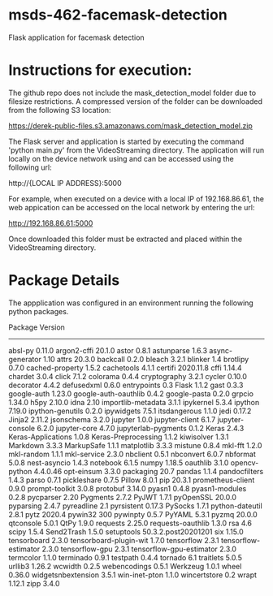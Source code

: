 # msds-462-facemask-detection
 Flask application for facemask detection

# Instructions for execution: 

The github repo does not include the mask_detection_model folder due to filesize restrictions. A compressed version of the folder can be downloaded from the following S3 location:

https://derek-public-files.s3.amazonaws.com/mask_detection_model.zip

The Flask server and application is started by executing the command 'python main.py' from the VideoStreaming directory. The application will run locally on the device network using and can be accessed using the following url:

http://{LOCAL IP ADDRESS}:5000

For example, when executed on a device with a local IP of 192.168.86.61, the web appication can be accessed on the local network by entering the  url:

http://192.168.86.61:5000

Once downloaded this folder must be extracted and placed within the VideoStreaming directory. 

# Package Details

The appplication was configured in an environment running the following python packages. 



Package                  Version
------------------------ -------------------
absl-py                  0.11.0
argon2-cffi              20.1.0
astor                    0.8.1
astunparse               1.6.3
async-generator          1.10
attrs                    20.3.0
backcall                 0.2.0
bleach                   3.2.1
blinker                  1.4
brotlipy                 0.7.0
cached-property          1.5.2
cachetools               4.1.1
certifi                  2020.11.8
cffi                     1.14.4
chardet                  3.0.4
click                    7.1.2
colorama                 0.4.4
cryptography             3.2.1
cycler                   0.10.0
decorator                4.4.2
defusedxml               0.6.0
entrypoints              0.3
Flask                    1.1.2
gast                     0.3.3
google-auth              1.23.0
google-auth-oauthlib     0.4.2
google-pasta             0.2.0
grpcio                   1.34.0
h5py                     2.10.0
idna                     2.10
importlib-metadata       3.1.1
ipykernel                5.3.4
ipython                  7.19.0
ipython-genutils         0.2.0
ipywidgets               7.5.1
itsdangerous             1.1.0
jedi                     0.17.2
Jinja2                   2.11.2
jsonschema               3.2.0
jupyter                  1.0.0
jupyter-client           6.1.7
jupyter-console          6.2.0
jupyter-core             4.7.0
jupyterlab-pygments      0.1.2
Keras                    2.4.3
Keras-Applications       1.0.8
Keras-Preprocessing      1.1.2
kiwisolver               1.3.1
Markdown                 3.3.3
MarkupSafe               1.1.1
matplotlib               3.3.3
mistune                  0.8.4
mkl-fft                  1.2.0
mkl-random               1.1.1
mkl-service              2.3.0
nbclient                 0.5.1
nbconvert                6.0.7
nbformat                 5.0.8
nest-asyncio             1.4.3
notebook                 6.1.5
numpy                    1.18.5
oauthlib                 3.1.0
opencv-python            4.4.0.46
opt-einsum               3.3.0
packaging                20.7
pandas                   1.1.4
pandocfilters            1.4.3
parso                    0.7.1
pickleshare              0.7.5
Pillow                   8.0.1
pip                      20.3.1
prometheus-client        0.9.0
prompt-toolkit           3.0.8
protobuf                 3.14.0
pyasn1                   0.4.8
pyasn1-modules           0.2.8
pycparser                2.20
Pygments                 2.7.2
PyJWT                    1.7.1
pyOpenSSL                20.0.0
pyparsing                2.4.7
pyreadline               2.1
pyrsistent               0.17.3
PySocks                  1.7.1
python-dateutil          2.8.1
pytz                     2020.4
pywin32                  300
pywinpty                 0.5.7
PyYAML                   5.3.1
pyzmq                    20.0.0
qtconsole                5.0.1
QtPy                     1.9.0
requests                 2.25.0
requests-oauthlib        1.3.0
rsa                      4.6
scipy                    1.5.4
Send2Trash               1.5.0
setuptools               50.3.2.post20201201
six                      1.15.0
tensorboard              2.3.0
tensorboard-plugin-wit   1.7.0
tensorflow               2.3.1
tensorflow-estimator     2.3.0
tensorflow-gpu           2.3.1
tensorflow-gpu-estimator 2.3.0
termcolor                1.1.0
terminado                0.9.1
testpath                 0.4.4
tornado                  6.1
traitlets                5.0.5
urllib3                  1.26.2
wcwidth                  0.2.5
webencodings             0.5.1
Werkzeug                 1.0.1
wheel                    0.36.0
widgetsnbextension       3.5.1
win-inet-pton            1.1.0
wincertstore             0.2
wrapt                    1.12.1
zipp                     3.4.0
